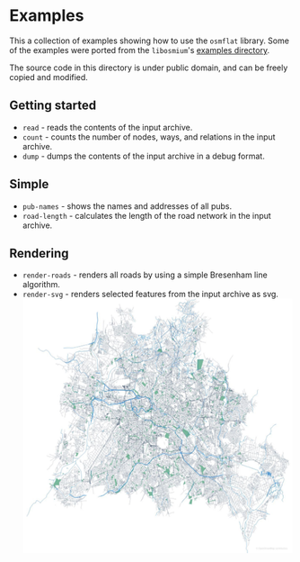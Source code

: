 # Examples

This a collection of examples showing how to use the `osmflat` library.
Some of the examples were ported from the `libosmium`'s
[examples directory].

The source code in this directory is under public domain, and can be freely
copied and modified.

## Getting started

* `read` - reads the contents of the input archive.
* `count` - counts the number of nodes, ways, and relations in the input archive.
* `dump` - dumps the contents of the input archive in a debug format.

## Simple

* `pub-names` - shows the names and addresses of all pubs.
* `road-length` - calculates the length of the road network in the input archive.

## Rendering

* `render-roads` - renders all roads by using a simple Bresenham line algorithm.
* `render-svg` - renders selected features from the input archive as svg.
  ![](berlin-with-some-parks-and-rivers.jpg)


[examples directory]: https://github.com/osmcode/libosmium/tree/master/examples
